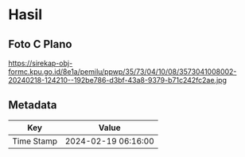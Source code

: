 # Hasil

## Foto C Plano

https://sirekap-obj-formc.kpu.go.id/8e1a/pemilu/ppwp/35/73/04/10/08/3573041008002-20240218-124210--192be786-d3bf-43a8-9379-b71c242fc2ae.jpg


## Metadata

| Key        | Value               |
| ---------- | ------------------- |
| Time Stamp | 2024-02-19 06:16:00 |



